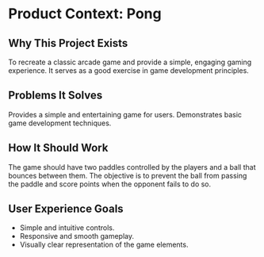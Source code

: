 # Product Context: Pong

## Why This Project Exists
To recreate a classic arcade game and provide a simple, engaging gaming experience. It serves as a good exercise in game development principles.

## Problems It Solves
Provides a simple and entertaining game for users. Demonstrates basic game development techniques.

## How It Should Work
The game should have two paddles controlled by the players and a ball that bounces between them. The objective is to prevent the ball from passing the paddle and score points when the opponent fails to do so.

## User Experience Goals
-   Simple and intuitive controls.
-   Responsive and smooth gameplay.
-   Visually clear representation of the game elements.
